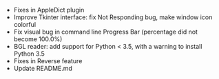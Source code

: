 -   Fixes in AppleDict plugin
-   Improve Tkinter interface: fix Not Responding bug, make window icon colorful
-   Fix visual bug in command line Progress Bar (percentage did not become 100.0%)
-   BGL reader: add support for Python < 3.5, with a warning to install Python 3.5
-   Fixes in Reverse feature
-   Update README.md

